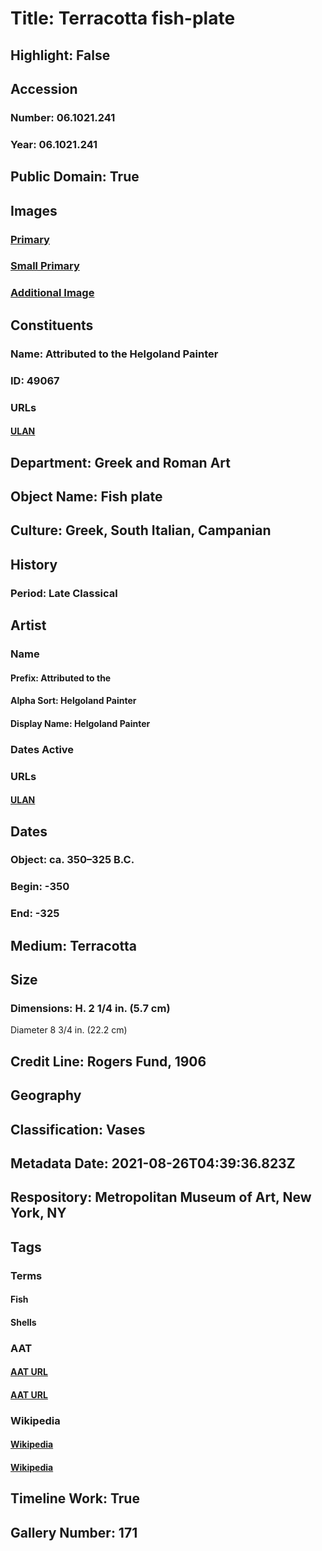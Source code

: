 # Title: Terracotta fish-plate
## Highlight: False
## Accession
### Number: 06.1021.241
### Year: 06.1021.241
## Public Domain: True
## Images
### [Primary](https://images.metmuseum.org/CRDImages/gr/original/DP145541.jpg)
### [Small Primary](https://images.metmuseum.org/CRDImages/gr/web-large/DP145541.jpg)
### [Additional Image](https://images.metmuseum.org/CRDImages/gr/original/DP145756.jpg)
## Constituents
### Name: Attributed to the Helgoland Painter
### ID: 49067
### URLs
#### [ULAN](http://vocab.getty.edu/page/ulan/500060377)
## Department: Greek and Roman Art
## Object Name: Fish plate
## Culture: Greek, South Italian, Campanian
## History
### Period: Late Classical
## Artist
### Name
#### Prefix: Attributed to the
#### Alpha Sort: Helgoland Painter
#### Display Name: Helgoland Painter
### Dates Active
### URLs
#### [ULAN](http://vocab.getty.edu/page/ulan/500060377)
## Dates
### Object: ca. 350–325 B.C.
### Begin: -350
### End: -325
## Medium: Terracotta
## Size
### Dimensions: H. 2 1/4 in. (5.7 cm)
Diameter  8 3/4 in. (22.2 cm)
## Credit Line: Rogers Fund, 1906
## Geography
## Classification: Vases
## Metadata Date: 2021-08-26T04:39:36.823Z
## Respository: Metropolitan Museum of Art, New York, NY
## Tags
### Terms
#### Fish
#### Shells
### AAT
#### [AAT URL](http://vocab.getty.edu/page/aat/300266085)
#### [AAT URL](http://vocab.getty.edu/page/aat/300011829)
### Wikipedia
#### [Wikipedia]()
#### [Wikipedia]()
## Timeline Work: True
## Gallery Number: 171